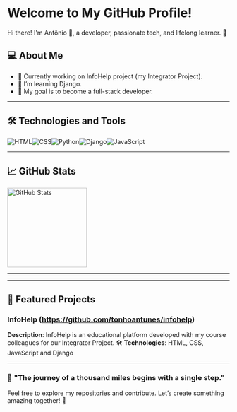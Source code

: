 #  Welcome to My GitHub Profile! 

Hi there! I'm Antônio 👋, a developer, passionate tech, and lifelong learner. 🚀  

## 💻 About Me  
- 🔭 Currently working on InfoHelp project (my Integrator Project).
- 🌱 I’m learning Django.  
- 🎯 My goal is to become a full-stack developer.

---

## 🛠️ Technologies and Tools  
<div style="display: flex; flex-wrap: wrap;">
<img src="https://img.shields.io/badge/HTML-E34F26?style=for-the-badge&logo=html5&logoColor=white" alt="HTML" />
<img src="https://img.shields.io/badge/CSS-1572B6?style=for-the-badge&logo=css3&logoColor=white" alt="CSS" />
<img src="https://img.shields.io/badge/Python-3776AB?style=for-the-badge&logo=python&logoColor=white" alt="Python" />
<img src="https://img.shields.io/badge/Django-092E20?style=for-the-badge&logo=django&logoColor=white" alt="Django" />
<img src="https://img.shields.io/badge/JavaScript-F7DF1E?style=for-the-badge&logo=javascript&logoColor=black" alt="JavaScript" />
</div>

---

## 📈 GitHub Stats  
<div style="display: flex; flex-wrap: wrap; justify-content: space-between;">
  <img height="180em" src="https://github-readme-stats.vercel.app/api?username=tonhoantunes&show_icons=true&theme=radical" alt="GitHub Stats" />
</div>

---
<!--
## 📫 How to Reach Me  
- **LinkedIn**: [Your LinkedIn Name](https://www.linkedin.com/in/yourlinkedin)  
- **Portfolio**: [yourwebsite.com](https://www.yourwebsite.com)  
- **Email**: [youremail@example.com](mailto:youremail@example.com)  
-->
---

## 🚀 Featured Projects  
### InfoHelp (https://github.com/tonhoantunes/infohelp)
**Description**: InfoHelp is an educational platform developed with my course colleagues for our Integrator Project. 
🛠️ **Technologies**: HTML, CSS, JavaScript and Django

---

### 🎈 **"The journey of a thousand miles begins with a single step."**  

Feel free to explore my repositories and contribute. Let’s create something amazing together! 🚀
